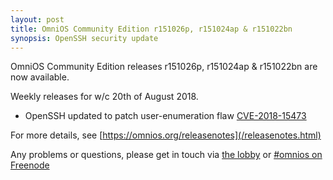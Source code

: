 ```yaml
---
layout: post
title: OmniOS Community Edition r151026p, r151024ap & r151022bn
synopsis: OpenSSH security update
---
```


OmniOS Community Edition releases
r151026p, r151024ap & r151022bn
are now available.

Weekly releases for w/c 20th of August 2018.

* OpenSSH updated to patch user-enumeration flaw
  [CVE-2018-15473](https://cve.mitre.org/cgi-bin/cvename.cgi?name=2018-15473)

For more details, see [https://omnios.org/releasenotes](/releasenotes.html)

Any problems or questions, please get in touch via
[the lobby](https://gitter.im/omniosorg/Lobby) or
[#omnios on Freenode](http://webchat.freenode.net?randomnick=1&channels=%23omnios&uio=d4)

